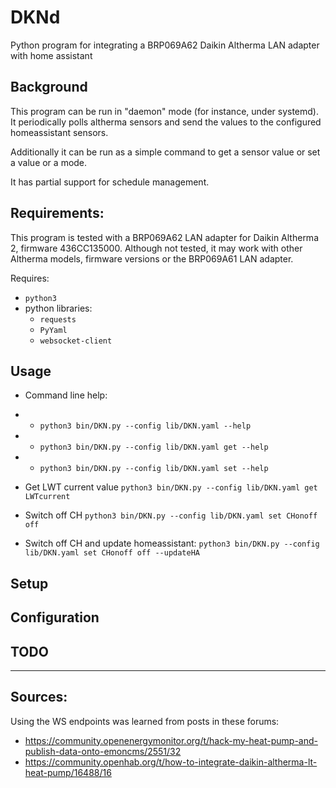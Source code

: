 # DKNd

Python program for integrating a BRP069A62 Daikin Altherma LAN adapter with home assistant


## Background

This program can be run in "daemon" mode (for instance, under systemd).
It periodically polls altherma sensors and send the values to the configured homeassistant sensors.

Additionally it can be run as a simple command to get a sensor value or set a value or a mode.

It has partial support for schedule management.

## Requirements:

This program is tested with a BRP069A62 LAN adapter for Daikin Altherma 2, firmware 436CC135000.
Although not tested, it may work with other Altherma models, firmware versions  or the BRP069A61 LAN adapter.


Requires:

 - `python3`
 - python libraries:
   * `requests`
   * `PyYaml`
   * `websocket-client`


## Usage

- Command line help:
- - `python3 bin/DKN.py --config lib/DKN.yaml --help`
- - `python3 bin/DKN.py --config lib/DKN.yaml get --help`
- - `python3 bin/DKN.py --config lib/DKN.yaml set --help`

- Get LWT current value `python3 bin/DKN.py --config lib/DKN.yaml get LWTcurrent`
- Switch off CH  `python3 bin/DKN.py --config lib/DKN.yaml set CHonoff off`
- Switch off CH and update homeassistant: `python3 bin/DKN.py --config lib/DKN.yaml set CHonoff off --updateHA`

## Setup

## Configuration

## TODO

____

## Sources:

Using the WS endpoints was learned from  posts in these forums:

 - <https://community.openenergymonitor.org/t/hack-my-heat-pump-and-publish-data-onto-emoncms/2551/32>
 - <https://community.openhab.org/t/how-to-integrate-daikin-altherma-lt-heat-pump/16488/16>
 